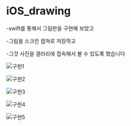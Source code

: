 # iOS_drawing

-swift를 통해서 그림판을 구현해 보았고 

-그림을 스크린 캡쳐로 저장하고 

-그것 사진을 갤러리에 접속해서 볼 수 있도록 했습니다 


![구현1](https://user-images.githubusercontent.com/76652929/117564518-64341180-b0e7-11eb-907c-97f12ae06b77.PNG)


![구현2](https://user-images.githubusercontent.com/76652929/117564521-65653e80-b0e7-11eb-9bb7-34996487b4af.PNG)


![구현3](https://user-images.githubusercontent.com/76652929/117564523-66966b80-b0e7-11eb-8af3-0519fa06a848.PNG)


![구현4](https://user-images.githubusercontent.com/76652929/117564525-672f0200-b0e7-11eb-8b45-4292df7bb2c5.PNG)


![구현5](https://user-images.githubusercontent.com/76652929/117564807-deb16100-b0e8-11eb-9fa4-e9432599f4c7.PNG)

